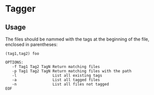 # Tagger

## Usage

The files should be nammed with the tags at the beginning of the file,
enclosed in parentheses:

```
(tag1,tag2) foo
```

```
OPTIONS:
   -f Tag1 Tag2 TagN Return matching files
   -p Tag1 Tag2 TagN Return matching files with the path
   -l                List all existing tags
   -a                List all tagged files
   -n                List all files not tagged
EOF
```
